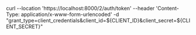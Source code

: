 curl --location 'https://localhost:8000/2/auth/token' --header 'Content-Type: application/x-www-form-urlencoded' -d "grant_type=client_credentials&client_id=${CLIENT_ID}&client_secret=${CLIENT_SECRET}"